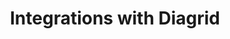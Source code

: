 ---
type: docs
title: "Integrations with Diagrid"
linkTitle: "Diagrid"
weight: 1000
description: "Dapr integrations with Diagrid"
---